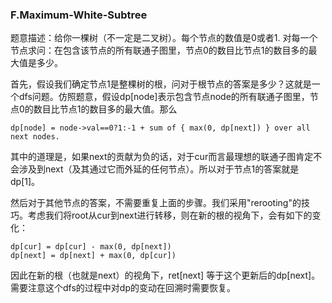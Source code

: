 ### F.Maximum-White-Subtree
题意描述：给你一棵树（不一定是二叉树）。每个节点的数值是0或者1. 对每一个节点求问：在包含该节点的所有联通子图里，节点0的数目比节点1的数目多的最大值是多少。

首先，假设我们确定节点1是整棵树的根，问对于根节点的答案是多少？这就是一个dfs问题。仿照题意，假设dp[node]表示包含节点node的所有联通子图里，节点0的数目比节点1的数目多的最大值。那么
```
dp[node] = node->val==0?1:-1 + sum of { max(0, dp[next]) } over all next nodes.
```
其中的道理是，如果next的贡献为负的话，对于cur而言最理想的联通子图肯定不会涉及到next（及其通过它而外延的任何节点）。所以对于节点1的答案就是dp[1]。

然后对于其他节点的答案，不需要重复上面的步骤。我们采用"rerooting"的技巧。考虑我们将root从cur到next进行转移，则在新的根的视角下，会有如下的变化：
```
dp[cur] = dp[cur] - max(0, dp[next])
dp[next] = dp[next] + max(0, dp[cur])
```
因此在新的根（也就是next）的视角下，ret[next] 等于这个更新后的dp[next]。需要注意这个dfs的过程中对dp的变动在回溯时需要恢复。

